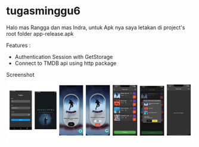 # tugasminggu6

Halo mas Rangga dan mas Indra, untuk Apk nya saya letakan di project's root folder app-release.apk

Features : 
- Authentication Session with GetStorage
- Connect to TMDB api using http package

Screenshot
![screenshot](https://github.com/10Lee/tugasminggu6/blob/main/ss_tugasminggu6.jpg?raw=true)
